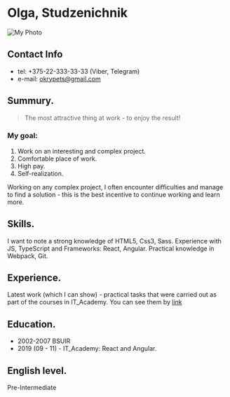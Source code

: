 # Olga, Studzenichnik
![My Photo](https://media-exp1.licdn.com/dms/image/C4D03AQFqe_Yk8VOBTA/profile-displayphoto-shrink_200_200/0?e=1586390400&v=beta&t=YIXMkRkHwVVjlmYECex5ztFFkSYBEKO4OX-0tvTy9bE)

## Contact Info
* tel: +375-22-333-33-33 (Viber, Telegram)
* e-mail: okrypets@gmail.com

## Summury.

>The most attractive thing at work - to enjoy the result! 

### My goal:

1. Work on an interesting and complex project.
2. Comfortable place of work.
3. High pay.
4. Self-realization.

Working on any complex project, I often encounter difficulties and manage to find a solution - this is the best incentive to continue working and learn more.

## Skills.

I want to note a strong knowledge of HTML5, Css3, Sass.
Experience with JS, TypeScript and Frameworks: React, Angular.
Practical knowledge in Webpack, Git.

## Experience.

Latest work (which I can show) - practical tasks that were carried out as part of the courses in IT_Academy.
You can see them by [link](https://github.com/okrypets/FD3-Studzenichnik)

## Education.

- 2002-2007 BSUIR
- 2019 (09 - 11) - IT_Academy: React and Angular.

## English level.

Pre-Intermediate
